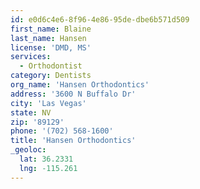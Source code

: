 ```yaml
---
id: e0d6c4e6-8f96-4e86-95de-dbe6b571d509
first_name: Blaine
last_name: Hansen
license: 'DMD, MS'
services:
  - Orthodontist
category: Dentists
org_name: 'Hansen Orthodontics'
address: '3600 N Buffalo Dr'
city: 'Las Vegas'
state: NV
zip: '89129'
phone: '(702) 568-1600'
title: 'Hansen Orthodontics'
_geoloc:
  lat: 36.2331
  lng: -115.261
---
```

